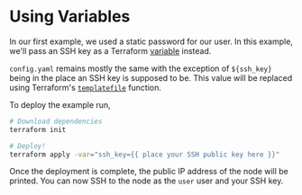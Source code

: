 # Using Variables

In our first example, we used a static password for our user. In this example,
we'll pass an SSH key as a Terraform [variable] instead.

[variable]: https://www.terraform.io/docs/configuration/variables.html

`config.yaml` remains mostly the same with the exception of `${ssh_key}` being
in the place an SSH key is supposed to be. This value will be replaced using
Terraform's [`templatefile`][templatefile] function.

[templatefile]:
https://www.terraform.io/docs/configuration/functions/templatefile.html

To deploy the example run,

```bash
# Download dependencies
terraform init

# Deploy!
terraform apply -var="ssh_key={{ place your SSH public key here }}"
```

Once the deployment is complete, the public IP address of the node will be
printed.  You can now SSH to the node as the `user` user and your SSH key.
